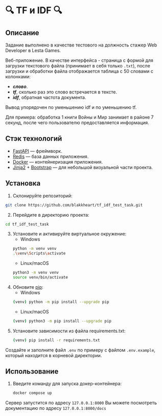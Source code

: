 
# 🔍 TF и IDF 🔍

## Описание

Задание выполнено в качестве тестового на должность стажер Web Developer в Lesta Games.

Веб-приложение. В качестве интерфейса - страница с формой для загрузки текстового файла (принимает в себя только ```.txt```), после загрузки и обработки файла отображается таблица с 50 словами с колонками:

-   ***слово***.
-   ***tf***, сколько раз это слово встречается в тексте.
-   ***idf***, обратная частота документа.

Вывод упорядочен по уменьшению idf и по уменьшению tf.

Для примера: обработка 1 книги Войны и Мир занимает в районе 7 секунд, после чего пользователю предоставляется информация.

## Стэк технологий

-  [FastAPI](https://fastapi.tiangolo.com/)  — фреймворк.
-  [Redis](https://redis.io/) — база данных приложения.
- [Docker](https://www.docker.com/) — контейнеризация приложения.
- [Jinja2](https://pypi.org/project/Jinja2/)  +  [Bootstrap](https://getbootstrap.com/)  — для небольшой визуальной части проекта.

## Установка

1. Склонируйте репозиторий:
```bash
git clone https://github.com/blakkheart/tf_idf_test_task.git
```
2. Перейдите в директорию проекта:
```bash
cd tf_idf_test_task
```
3. Установите и активируйте виртуальное окружение:
   - Windows
   ```bash
   python -m venv venv
   .\venv\Scripts\activate
   ```
   - Linux/macOS
   ```bash
   python3 -m venv venv
   source venv/bin/activate
   ```
4. Обновите [pip](https://pip.pypa.io/en/stable/):
   - Windows
   ```bash
   (venv) python -m pip install --upgrade pip
   ```
   - Linux/macOS
   ```bash
   (venv) python3 -m pip install --upgrade pip
   ```
5. Установите зависимости из файла requirements.txt:
   ```bash
   (venv) pip install -r requirements.txt
   ```
Создайте и заполните файл `.env` по примеру с файлом `.env.example`, который находится в корневой директории.



## Использование  

1. Введите команду для запуска докер-контейнера:
	```bash
	docker compose up
	```

Сервер запустится по адресу ```127.0.0.1:8000```
Вы можете посмотреть документацию по адресу ```127.0.0.1:8000/docs```


